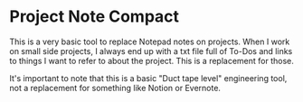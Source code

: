 # Project Note Compact

This is a very basic tool to replace Notepad notes on projects. When I work on small side projects, I always end up with a txt file full of To-Dos and links to things I want to refer to about the project. This is a replacement for those.

It's important to note that this is a basic "Duct tape level" engineering tool, not a replacement for something like Notion or Evernote.
 
